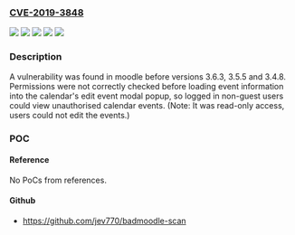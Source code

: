 ### [CVE-2019-3848](https://cve.mitre.org/cgi-bin/cvename.cgi?name=CVE-2019-3848)
![](https://img.shields.io/static/v1?label=Product&message=moodle&color=blue)
![](https://img.shields.io/static/v1?label=Version&message=3.4.8%20&color=brightgreen)
![](https://img.shields.io/static/v1?label=Version&message=3.5.5%20&color=brightgreen)
![](https://img.shields.io/static/v1?label=Version&message=3.6.3%20&color=brightgreen)
![](https://img.shields.io/static/v1?label=Vulnerability&message=CWE-863&color=brightgreen)

### Description

A vulnerability was found in moodle before versions 3.6.3, 3.5.5 and 3.4.8. Permissions were not correctly checked before loading event information into the calendar's edit event modal popup, so logged in non-guest users could view unauthorised calendar events. (Note: It was read-only access, users could not edit the events.)

### POC

#### Reference
No PoCs from references.

#### Github
- https://github.com/jev770/badmoodle-scan

